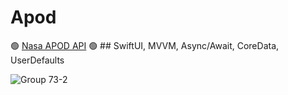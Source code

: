# Apod

🟢 [Nasa APOD API](https://api.nasa.gov) 
🟢 ## SwiftUI, MVVM, Async/Await, CoreData, UserDefaults

![Group 73-2](https://github.com/user-attachments/assets/f091c76b-2866-44a9-8ef9-2f7ad576921c)


